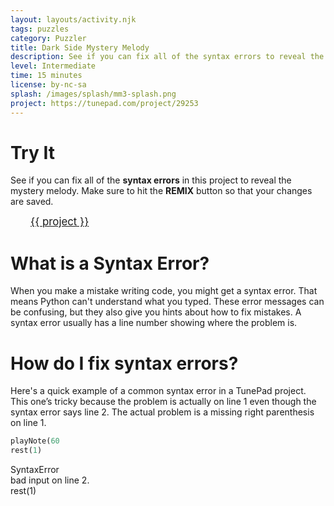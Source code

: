```yaml
---
layout: layouts/activity.njk
tags: puzzles
category: Puzzler
title: Dark Side Mystery Melody
description: See if you can fix all of the syntax errors to reveal the mystery melody!
level: Intermediate
time: 15 minutes
license: by-nc-sa
splash: /images/splash/mm3-splash.png
project: https://tunepad.com/project/29253
---
```

# Try It
See if you can fix all of the **syntax errors** in this project to reveal the mystery melody. Make sure to hit the **REMIX** button so that your changes are saved.

<a href="{{ project }}" target="_blank" style="margin: 2rem; font-size: 120%">{{ project }}</a>



# What is a Syntax Error?
When you make a mistake writing code, you might get a syntax error. That means Python can't understand what you typed.
These error messages can be confusing, but they also give you hints about how to fix mistakes. 
A syntax error usually has a line number showing where the problem is.

# How do I fix syntax errors?
Here's a quick example of a common syntax error in a TunePad project. This one’s tricky because the problem is actually on line 1 even though the syntax error says line 2. The actual problem is a missing right parenthesis on line 1.

```python
playNote(60
rest(1)
```

<div class="error-message">
    <div class="error-name">
        <i class="fas fa-exclamation-circle"></i>SyntaxError
    </div>
    <div class="error-description">bad input on line 2.<br>rest(1)</div>
</div>

